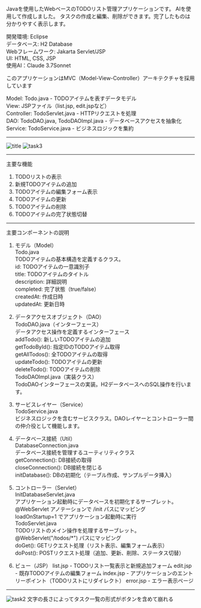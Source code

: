 Javaを使用したWebベースのTODOリスト管理アプリケーションです。
AIを使用して作成しました。
タスクの作成と編集、削除ができます。完了したものは分かりやすく表示します。

開発環境: Eclipse  
データベース: H2 Database  
Webフレームワーク: Jakarta Servlet/JSP  
UI: HTML, CSS, JSP  
使用AI：Claude 3.7Sonnet

このアプリケーションはMVC（Model-View-Controller）アーキテクチャを採用しています

Model: Todo.java - TODOアイテムを表すデータモデル  
View: JSPファイル（list.jsp, edit.jspなど）  
Controller: TodoServlet.java - HTTPリクエストを処理  
DAO: TodoDAO.java, TodoDAOImpl.java - データベースアクセスを抽象化  
Service: TodoService.java - ビジネスロジックを集約  

------------------------------------------------------
![title](https://github.com/user-attachments/assets/3943a10b-38f1-4661-9e06-fb0accec5b3c)
![task3](https://github.com/user-attachments/assets/b3628690-7fe1-4f4e-a71f-0c120ef6a921)

------------------------------------------------------


主要な機能


1. TODOリストの表示  
2. 新規TODOアイテムの追加  
3. TODOアイテムの編集フォーム表示  
4. TODOアイテムの更新  
5. TODOアイテムの削除  
6. TODOアイテムの完了状態切替  

---------------------------------------------


主要コンポーネントの説明


1. モデル（Model）  
Todo.java  
TODOアイテムの基本構造を定義するクラス。  
id: TODOアイテムの一意識別子  
title: TODOアイテムのタイトル  
description: 詳細説明  
completed: 完了状態（true/false）  
createdAt: 作成日時  
updatedAt: 更新日時  


2. データアクセスオブジェクト（DAO）  
TodoDAO.java（インターフェース）  
データアクセス操作を定義するインターフェース  
addTodo(): 新しいTODOアイテムの追加  
getTodoById(): 指定IDのTODOアイテム取得  
getAllTodos(): 全TODOアイテムの取得  
updateTodo(): TODOアイテムの更新  
deleteTodo(): TODOアイテムの削除  
TodoDAOImpl.java（実装クラス）  
TodoDAOインターフェースの実装。H2データベースへのSQL操作を行います。  


3. サービスレイヤー（Service）  
TodoService.java  
ビジネスロジックを含むサービスクラス。DAOレイヤーとコントローラー間の仲介役として機能します。  


4. データベース接続（Util）  
DatabaseConnection.java  
データベース接続を管理するユーティリティクラス  
getConnection(): DB接続の取得  
closeConnection(): DB接続を閉じる  
initDatabase(): DBの初期化（テーブル作成、サンプルデータ挿入）  

5. コントローラー（Servlet）  
InitDatabaseServlet.java  
アプリケーション起動時にデータベースを初期化するサーブレット。  
@WebServlet アノテーションで /init パスにマッピング  
loadOnStartup=1 でアプリケーション起動時に実行  
TodoServlet.java  
TODOリストのメイン操作を処理するサーブレット。  
@WebServlet("/todos/*") パスにマッピング  
doGet(): GETリクエスト処理（リスト表示、編集フォーム表示）  
doPost(): POSTリクエスト処理（追加、更新、削除、ステータス切替）  

6. ビュー（JSP）
list.jsp - TODOリスト一覧表示と新規追加フォーム
edit.jsp - 既存TODOアイテムの編集フォーム
index.jsp - アプリケーションのエントリーポイント（TODOリストにリダイレクト）
error.jsp - エラー表示ページ

---------------------------------------------
![task2](https://github.com/user-attachments/assets/f925d3d9-3963-4cce-b18e-4831b56e178e)
文字の長さによってタスク一覧の形式がボタンを含めて崩れる
